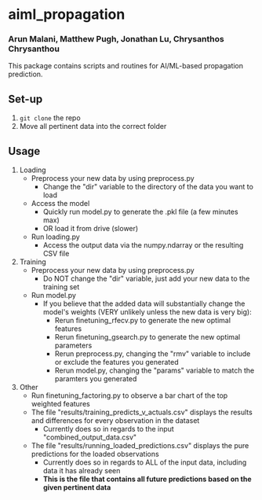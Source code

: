 # aiml_propagation
### Arun Malani, Matthew Pugh, Jonathan Lu, Chrysanthos Chrysanthou

This package contains scripts and routines for AI/ML-based propagation prediction.

## Set-up
1. ```git clone```  the repo
2. Move all pertinent data into the correct folder

## Usage
1. Loading
    - Preprocess your new data by using preprocess.py
        - Change the "dir" variable to the directory of the data you want to load
    - Access the model
        - Quickly run model.py to generate the .pkl file (a few minutes max)
        - OR load it from drive (slower)
    - Run loading.py
        - Access the output data via the numpy.ndarray or the resulting CSV file
2. Training
    - Preprocess your new data by using preprocess.py
        - Do NOT change the "dir" variable, just add your new data to the training set
    - Run model.py
        - If you believe that the added data will substantially change the model's weights (VERY unlikely unless the new data is very big):
            - Rerun finetuning_rfecv.py to generate the new optimal features
            - Rerun finetuning_gsearch.py to generate the new optimal parameters
            - Rerun preprocess.py, changing the "rmv" variable to include or exclude the features you generated
            - Rerun model.py, changing the "params" variable to match the paramters you generated
3. Other
    - Run finetuning_factoring.py to observe a bar chart of the top weighted features
    - The file "results/training_predicts_v_actuals.csv" displays the results and differences for every observation in the dataset
        - Currently does so in regards to the input "combined_output_data.csv"
    - The file "results/running_loaded_predictions.csv" displays the pure predictions for the loaded observations 
        - Currently does so in regards to ALL of the input data, including data it has already seen 
        - **This is the file that contains all future predictions based on the given pertinent data**


